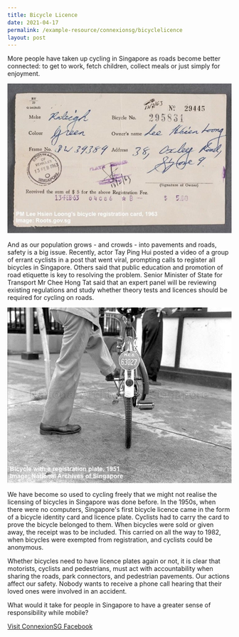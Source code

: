 ```yaml
---
title: Bicycle Licence
date: 2021-04-17
permalink: /example-resource/connexionsg/bicyclelicence
layout: post
---
```

More people have taken up cycling in Singapore as roads become better connected: to get to work, fetch children, collect meals or just simply for enjoyment. 

![Alt text for image on Isomer site](/images/sgfirst_licence_lky.jpg)

And as our population grows - and crowds - into pavements and roads, safety is a big issue. Recently, actor Tay Ping Hui posted a video of a group of errant cyclists in a post that went viral, prompting calls to register all bicycles in Singapore. Others said that public education and promotion of road etiquette is key to resolving the problem. Senior Minister of State for Transport Mr Chee Hong Tat said that an expert panel will be reviewing existing regulations and study whether theory tests and licences should be required for cycling on roads.

![Alt text for image on Isomer site](/images/sgfirst_licence_bike.jpg)

We have become so used to cycling freely that we might not realise the licensing of bicycles in Singapore was done before. In the 1950s, when there were no computers, Singapore's first bicycle licence came in the form of a bicycle identity card and licence plate. Cyclists had to carry the card to prove the bicycle belonged to them. When bicycles were sold or given away, the receipt was to be included. This carried on all the way to 1982, when bicycles were exempted from registration, and cyclists could be anonymous.

Whether bicycles need to have licence plates again or not, it is clear that motorists, cyclists and pedestrians, must act with accountability when sharing the roads, park connectors, and pedestrian pavements. Our actions affect our safety. Nobody wants to receive a phone call hearing that their loved ones were involved in an accident.

What would it take for people in Singapore to have a greater sense of responsibility while mobile?

<a href="https://www.facebook.com/ConnexionSG" target="_blank">Visit ConnexionSG Facebook</a>